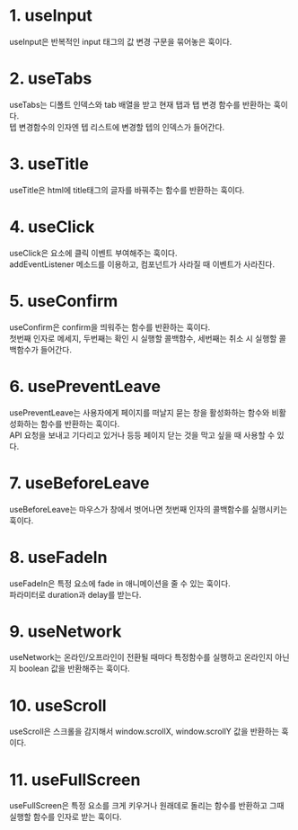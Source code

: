 # **1. useInput**

useInput은 반복적인 input 태그의 값 변경 구문을 묶어놓은 훅이다.

# **2. useTabs**

useTabs는 디폴트 인덱스와 tab 배열을 받고 현재 탭과 탭 변경 함수를 반환하는 훅이다.<br>
텝 변경함수의 인자엔 텝 리스트에 변경할 텝의 인덱스가 들어간다.

# **3. useTitle**

useTitle은 html에 title태그의 글자를 바꿔주는 함수를 반환하는 훅이다.

# **4. useClick**

useClick은 요소에 클릭 이벤트 부여해주는 훅이다.<br>
addEventListener 메소드를 이용하고, 컴포넌트가 사라질 때 이벤트가 사라진다.

# **5. useConfirm**

useConfirm은 confirm을 띄워주는 함수를 반환하는 훅이다.<br>
첫번째 인자로 메세지, 두번째는 확인 시 실행할 콜백함수, 세번째는 취소 시 실행할 콜백함수가 들어간다.

# **6. usePreventLeave**

usePreventLeave는 사용자에게 페이지를 떠날지 묻는 창을 활성화하는 함수와 비활성화하는 함수를 반환하는 훅이다.<br>
API 요청을 보내고 기다리고 있거나 등등 페이지 닫는 것을 막고 싶을 때 사용할 수 있다.

# **7. useBeforeLeave**

useBeforeLeave는 마우스가 창에서 벗어나면 첫번째 인자의 콜백함수를 실행시키는 훅이다.

# **8. useFadeIn**

useFadeIn은 특정 요소에 fade in 애니메이션을 줄 수 있는 훅이다.<br>
파라미터로 duration과 delay를 받는다.

# **9. useNetwork**

useNetwork는 온라인/오프라인이 전환될 때마다 특정함수를 실행하고 온라인지 아닌지 boolean 값을 반환해주는 훅이다.

# **10. useScroll**

useScroll은 스크롤을 감지해서 window.scrollX, window.scrollY 값을 반환하는 훅이다.

# **11. useFullScreen**

useFullScreen은 특정 요소를 크게 키우거나 원래데로 돌리는 함수를 반환하고 그때 실행할 함수를 인자로 받는 훅이다.
